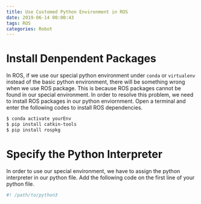 ```yaml
---
title: Use Customed Python Environment in ROS
date: 2019-06-14 00:00:43
tags: ROS
categories: Robot
---
```


# Install Denpendent Packages

In ROS, if we use our special python environment under `conda` or `virtualenv` instead of the basic python environment, 
there will be something wrong when we use ROS package. This is because ROS packages cannot be found in our special environment.
In order to resolve this problem, we need to install ROS packages in our python enviornment. Open a terminal and enter the following codes to install ROS dependencies.

```bash
$ conda activate yourEnv
$ pip install catkin-tools
$ pip install rospkg
```

# Specify the Python Interpreter

In order to use our special environment, we have to assign the python interpreter in our python file. Add the following code on the first line of your python file.

```python
#! /path/to/python3
```